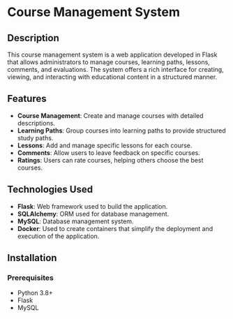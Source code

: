 # Course Management System

## Description
This course management system is a web application developed in Flask that allows administrators to manage courses, learning paths, lessons, comments, and evaluations. The system offers a rich interface for creating, viewing, and interacting with educational content in a structured manner.

## Features
- **Course Management**: Create and manage courses with detailed descriptions.
- **Learning Paths**: Group courses into learning paths to provide structured study paths.
- **Lessons**: Add and manage specific lessons for each course.
- **Comments**: Allow users to leave feedback on specific courses.
- **Ratings**: Users can rate courses, helping others choose the best courses.

## Technologies Used
- **Flask**: Web framework used to build the application.
- **SQLAlchemy**: ORM used for database management.
- **MySQL**: Database management system.
- **Docker**: Used to create containers that simplify the deployment and execution of the application.

## Installation

### Prerequisites
- Python 3.8+
- Flask
- MySQL
